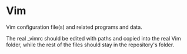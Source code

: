 Vim
===

Vim configuration file(s) and related programs and data.

The real _vimrc should be edited with paths and copied into the real Vim folder,
while the rest of the files should stay in the repository's folder.
